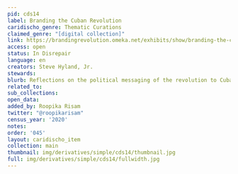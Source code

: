 ```yaml
---
pid: cds14
label: Branding the Cuban Revolution
caridischo_genre: Thematic Curations
claimed_genre: "[digital collection]"
link: https://brandingrevolution.omeka.net/exhibits/show/branding-the-cuban-revolution
access: open
status: In Disrepair
language: en
creators: Steve Hyland, Jr.
stewards:
blurb: Reflections on the political messaging of the revolution to Cubans.
related_to:
sub_collections:
open_data:
added_by: Roopika Risam
twitter: "@roopikarisam"
census_year: '2020'
notes:
order: '045'
layout: caridischo_item
collection: main
thumbnail: img/derivatives/simple/cds14/thumbnail.jpg
full: img/derivatives/simple/cds14/fullwidth.jpg
---
```

